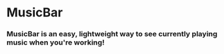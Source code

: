 # MusicBar

### MusicBar is an easy, lightweight way to see currently playing music when you're working!
